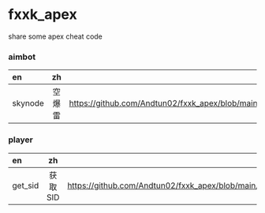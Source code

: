 # fxxk_apex
share some apex cheat code

### aimbot
|en|zh|link|
|:-|:-:|-:|
|skynode|空爆雷|https://github.com/Andtun02/fxxk_apex/blob/main/sky_node.cpp|

### player
|en|zh|link|
|:-|:-:|-:|
|get_sid|获取SID|https://github.com/Andtun02/fxxk_apex/blob/main/get_sid.cpp|
